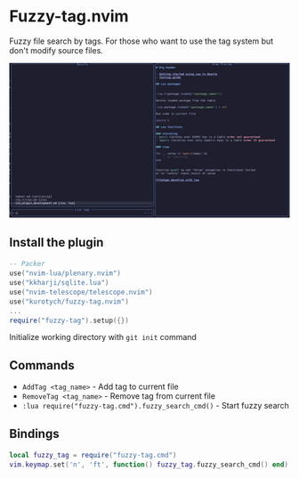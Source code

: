 # Fuzzy-tag.nvim

Fuzzy file search by tags.
For those who want to use the tag system but don't modify source files.

![d](demo.png)

## Install the plugin
```lua
-- Packer
use("nvim-lua/plenary.nvim")
use("kkharji/sqlite.lua")
use("nvim-telescope/telescope.nvim")
use("kurotych/fuzzy-tag.nvim")
...
require("fuzzy-tag").setup({})
```
Initialize working directory with `git init` command

## Commands
- `AddTag <tag_name>` - Add tag to current file 
- `RemoveTag <tag_name>` - Remove tag from current file
- `:lua require("fuzzy-tag.cmd").fuzzy_search_cmd()` - Start fuzzy search

## Bindings
```lua
local fuzzy_tag = require("fuzzy-tag.cmd")
vim.keymap.set('n', 'ft', function() fuzzy_tag.fuzzy_search_cmd() end)
```
